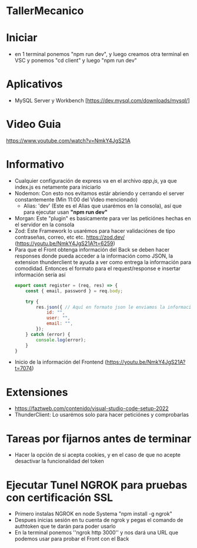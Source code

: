 # TallerMecanico

# Iniciar

- en 1 terminal ponemos "npm run dev", y luego creamos otra terminal en VSC y ponemos "cd client" y luego "npm run dev"

# Aplicativos

- MySQL Server y Workbench [https://dev.mysql.com/downloads/mysql/]

# Video Guia

https://www.youtube.com/watch?v=NmkY4JgS21A

# Informativo

- Cualquier configuración de express va en el archivo *app.js*, ya que index.js es netamente para iniciarlo
- Nodemon: Con esto nos evitamos estár abriendo y cerrando el server constantemente (Min 11:00 del Video mencionado)
    * Alias: 'dev' (Este es el Alias que usarémos en la consola), así que para ejecutar usan **"npm run dev"**
- Morgan: Este "plugin" es basicamente para ver las peticiónes hechas en el servidor en la consola
- Zod: Este Framework lo usarémos para hacer validaciónes de tipo contraseñas, correo, etc
  etc. https://zod.dev/ (https://youtu.be/NmkY4JgS21A?t=6259)
- Para que el Front obtenga información del Back se deben hacer responses donde pueda acceder a la información como
  JSON, la extension thunderclient te ayuda a ver como entrega la información para comodidad. Entonces el formato para
  el request/response e insertar información sería así
    ``` js
    export const register = (req, res) => {
        const { email, password } = req.body;

        try {
            res.json({ // Aquí en formato json le enviamos la información al Front
                id: "",
                user: "",
                email: "",
            });
        } catch (error) {
            console.log(error);
        }
    }
    ```
- Inicio de la información del Frontend (https://youtu.be/NmkY4JgS21A?t=7074)

# Extensiones

- https://faztweb.com/contenido/visual-studio-code-setup-2022
- ThunderClient: Lo usarémos solo para hacer peticiónes y comprobarlas

# Tareas por fijarnos antes de terminar

- Hacer la opción de si acepta cookies, y en el caso de que no acepte desactivar la funcionalidad del token

# Ejecutar Tunel NGROK para pruebas con certificación SSL
- Primero instalas NGROK en node Systema "npm install -g ngrok"
- Despues inicias sesión en tu cuenta de ngrok y pegas el comando de authtoken que te darán para poder usarlo
- En la terminal ponemos ''ngrok http 3000'' y nos dará una URL que podemos usar para probar el Front con el Back
